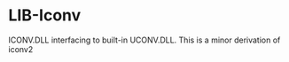 LIB-Iconv
=========

ICONV.DLL interfacing to built-in UCONV.DLL. This is a minor derivation of iconv2
